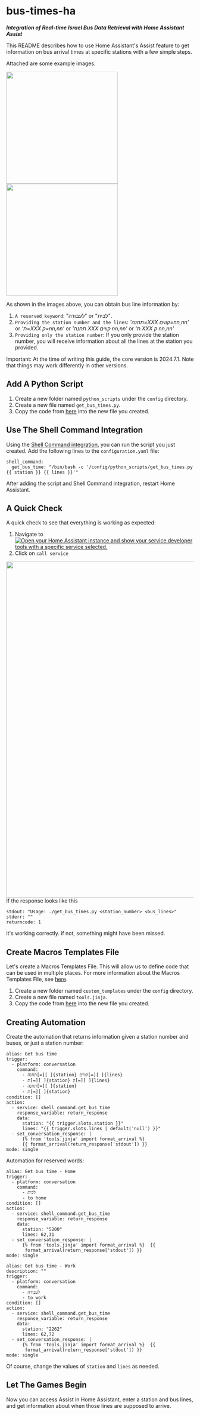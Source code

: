 # bus-times-ha
***Integration of Real-time Israel Bus Data Retrieval with Home Assistant Assist***


This README describes how to use Home Assistant's Assist feature to get information on bus arrival times at specific stations with a few simple steps.

Attached are some example images.


<kbd><img src="https://github.com/UriaKesarii/bus-times-ha/blob/main/images/markup_1000069993.jpg" width="300"></kbd>       <kbd><img src="https://github.com/UriaKesarii/bus-times-ha/blob/main/images/markup_1000069984.jpg" width="300"></kbd>



As shown in the images above, you can obtain bus line information by:

1. `A reserved keyword`: "לעבודה" or "לבית".
2. `Providing the station number and the lines`: *'תחנה=XXX קווים=nn,nn'* or *'ת=XXX ק=nn,nn'* or *'תחנה XXX קווים nn,nn'* or *'ת XXX ק nn,nn'*
3. `Providing only the station number`: If you only provide the station number, you will receive information about all the lines at the station you provided.


Important: At the time of writing this guide, the core version is 2024.7.1. Note that things may work differently in other versions.


## Add A Python Script

1. Create a new folder named `python_scripts` under the `config` directory.
2. Create a new file named `get_bus_times.py`.
3. Copy the code from [here](https://github.com/UriaKesarii/bus-times-ha/blob/main/get_bus_times.py) into the new file you created.


## Use The Shell Command Integration

Using the [Shell Command integration](https://www.home-assistant.io/integrations/shell_command/), you can run the script you just created. Add the following lines to the `configuration.yaml` file:

```
shell_command:
  get_bus_time: "/bin/bash -c '/config/python_scripts/get_bus_times.py {{ station }} {{ lines }}'"
```

After adding the script and Shell Command integration, restart Home Assistant.

## A Quick Check

A quick check to see that everything is working as expected:


1. Navigate to [![Open your Home Assistant instance and show your service developer tools with a specific service selected.](https://my.home-assistant.io/badges/developer_call_service.svg)](https://my.home-assistant.io/redirect/developer_call_service/?service=shell_command.get_bus_time)
2. Click on `call service`

 <kbd><img src="https://github.com/UriaKesarii/bus-times-ha/blob/main/images/Screenshot%202024-07-07%20at%209.15.00.png" width="900"></kbd>  
If the response looks like this
```
stdout: "Usage: ./get_bus_times.py <station_number> <bus_lines>"
stderr: ""
returncode: 1
```
 it's working correctly. if not, something might have been missed.


## Create Macros Templates File

Let's create a Macros Templates File. This will allow us to define code that can be used in multiple places. For more information about the Macros Templates File, see [here](https://www.home-assistant.io/blog/2023/04/05/release-20234/#macros-for-your-templates).

1. Create a new folder named `custom_templates` under the `config` directory.
2. Create a new file named `tools.jinja`.
3. Copy the code from [here](https://github.com/UriaKesarii/bus-times-ha/blob/main/format_arrival.jinja) into the new file you created.

## Creating Automation

Create the automation that returns information given a station number and buses, or just a station number:

```
alias: Get bus time
trigger:
  - platform: conversation
    command:
      - תחנה[=][ ]{station} קווים[=][ ]{lines}
      - ת[=][ ]{station} ק[=][ ]{lines}
      - תחנה[=][ ]{station}
      - ת[=][ ]{station}
condition: []
action:
  - service: shell_command.get_bus_time
    response_variable: return_response
    data:
      station: "{{ trigger.slots.station }}"
      lines: "{{ trigger.slots.lines | default('null') }}"
  - set_conversation_response: |
      {% from 'tools.jinja' import format_arrival %}
      {{ format_arrival(return_response['stdout']) }}
mode: single
```

Automation for reserved words:

```
alias: Get bus time - Home
trigger:
  - platform: conversation
    command:
      - לבית
      - to home
condition: []
action:
  - service: shell_command.get_bus_time
    response_variable: return_response
    data:
      station: "5200"
      lines: 62,31
  - set_conversation_response: |
      {% from 'tools.jinja' import format_arrival %}  {{
       format_arrival(return_response['stdout']) }}
mode: single
```


```
alias: Get bus time - Work
description: ""
trigger:
  - platform: conversation
    command:
      - לעבודה
      - to work
condition: []
action:
  - service: shell_command.get_bus_time
    response_variable: return_response
    data:
      station: "2262"
      lines: 62,72
  - set_conversation_response: |
      {% from 'tools.jinja' import format_arrival %}  {{
       format_arrival(return_response['stdout']) }}
mode: single
```

Of course, change the values of `station` and `lines` as needed.

## Let The Games Begin

Now you can access Assist in Home Assistant, enter a station and bus lines, and get information about when those lines are supposed to arrive.




